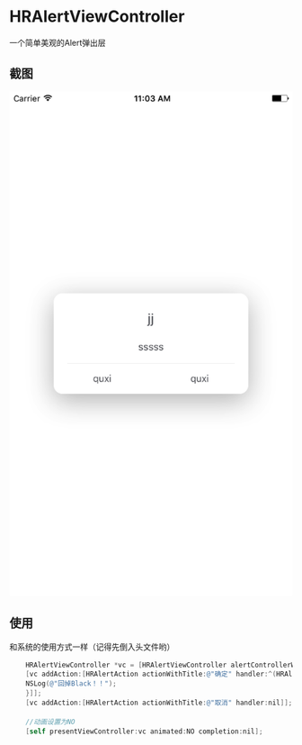 # HRAlertViewController
一个简单美观的Alert弹出层

## 截图
![image](https://github.com/HenryGaoGH/HRAlertViewController/blob/master/images/001.png)


## 使用

和系统的使用方式一样（记得先倒入头文件哟）
```objective-c
    HRAlertViewController *vc = [HRAlertViewController alertControllerWithTitle:@"标题思密达" message:@"你想说点啥？"];
    [vc addAction:[HRAlertAction actionWithTitle:@"确定" handler:^(HRAlertAction *action) {
    NSLog(@"回掉Black！！");
    }]];
    [vc addAction:[HRAlertAction actionWithTitle:@"取消" handler:nil]];

    //动画设置为NO
    [self presentViewController:vc animated:NO completion:nil];
```
